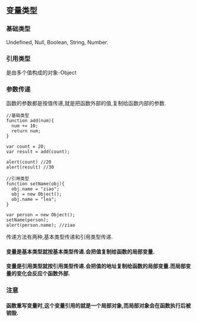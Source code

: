 ## 变量类型
### 基础类型
Undefined, Null, Boolean, String, Number.
### 引用类型
是由多个值构成的对象-Object
### 参数传递
函数的参数都是按值传递,就是把函数外部的值,复制给函数内部的参数.
```
//基础类型
function add(num){
  num += 10;
  return num;
}

var count = 20;
var result = add(count);

alert(count) //20
alert(result) //30

//引用类型
function setName(obj){
  obj.name = "ziao";
  obj = new Object();
  obj.name = "lea";
}

var person = new Object();
setName(person);
alert(person.name); //ziao
```
传递方法有两种,基本类型传递和引用类型传递.
#### 变量是基本类型就按基本类型传递.会把值复制给函数的局部变量.
#### 变量是引用类型就按引用类型传递.会把值的地址复制给函数的局部变量.而局部变量的变化会反应个函数外部.
### 注意
#### 函数重写变量时,这个变量引用的就是一个局部对象,而局部对象会在函数执行后被销毁.
